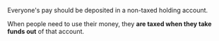 
Everyone's pay should be deposited in a non-taxed holding account.

When people need to use their money, they __are taxed when they take funds out__ of that account.
